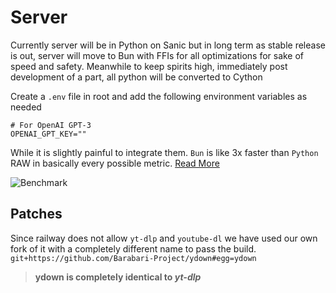 # Server
Currently server will be in Python on Sanic but in long term as stable release is out, server will move to Bun with FFIs for all optimizations for sake of speed and safety. Meanwhile to keep spirits high, immediately post development of a part, all python will be converted to Cython

Create a `.env` file in root and add the following environment variables as needed
```shell
# For OpenAI GPT-3
OPENAI_GPT_KEY=""
```

While it is slightly painful to integrate them. `Bun` is like 3x faster than `Python` RAW in basically every possible metric. [Read More](https://medium.com/deno-the-complete-reference/hello-world-performance-bun-express-vs-python-fast-api-dc3c00960981)

![Benchmark](https://miro.medium.com/max/1400/1*CjKTA54ss1w2QwtoIdAWUg.webp)

## Patches
Since railway does not allow `yt-dlp` and `youtube-dl` we have used our own fork of it with a completely different name to pass the build.
`git+https://github.com/Barabari-Project/ydown#egg=ydown`

> **ydown is completely identical to *yt-dlp***